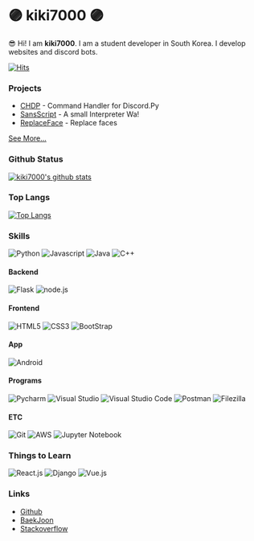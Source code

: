 # 🟣 kiki7000 🟣
😎 Hi! I am **kiki7000**. 
I am a student developer in South Korea.
I develop websites and discord bots. 

[![Hits](https://hits.seeyoufarm.com/api/count/incr/badge.svg?url=https%3A%2F%2Fgithub.com%2Fkiki7000&count_bg=%2371E1FF&title_bg=%23555555&icon=github.svg&icon_color=%2371E1FF&title=Users+Who+watched+this&edge_flat=true)](https://hits.seeyoufarm.com)

### Projects
+ [CHDP](https://github.com/kiki7000/chdp) - Command Handler for Discord.Py
+ [SansScript](https://github.com/kiki7000/sansscript) - A small Interpreter Wa!
+ [ReplaceFace](https://github.com/kiki7000/ReplaceFace) - Replace faces

[See More...](https://github.com/kiki7000?tab=repositories)

### Github Status

[![kiki7000's github stats](https://github-readme-stats.vercel.app/api?username=kiki7000&bg_color=30,e96443,904e95&title_color=fff&text_color=fff)](https://github.com/kiki7000/github-readme-stats)

### Top Langs

[![Top Langs](https://github-readme-stats.vercel.app/api/top-langs/?username=kiki7000&bg_color=30,e96443,904e95&title_color=fff&text_color=fff)](https://github.com/kiki7000/github-readme-stats)

### Skills
![Python](https://img.shields.io/badge/-Python-3776AB?style=for-the-badge&logo=python&logoColor=fff) 
![Javascript](https://img.shields.io/badge/-Javascript-f7df1e?style=for-the-badge&logo=javascript&logoColor=fff) 
![Java](https://img.shields.io/badge/-Java-007396?style=for-the-badge&logo=java&logoColor=fff) 
![C++](https://img.shields.io/badge/-C++-00599C?style=for-the-badge&logo=C&logoColor=fff) 

#### Backend
![Flask](https://img.shields.io/badge/-Flask-000000?style=for-the-badge&logo=flask&logoColor=fff) 
![node.js](https://img.shields.io/badge/-node.js-339933?style=for-the-badge&logo=node.js&logoColor=fff) 

#### Frontend
![HTML5](https://img.shields.io/badge/-HTML5-E34F26?style=for-the-badge&logo=html5&logoColor=fff) 
![CSS3](https://img.shields.io/badge/-CSS3-1572B6?style=for-the-badge&logo=css3&logoColor=fff) 
![BootStrap](https://img.shields.io/badge/-Bootstrap-563D7C?style=for-the-badge&logo=bootstrap&logoColor=fff) 

#### App
![Android](https://img.shields.io/badge/-Android-3DDC84?style=for-the-badge&logo=android&logoColor=fff)

#### Programs
![Pycharm](https://img.shields.io/badge/-Pycharm-000000?style=for-the-badge&logo=pycharm&logoColor=fff) 
![Visual Studio](https://img.shields.io/badge/-VS-5C2D91?style=for-the-badge&logo=visual-studio&logoColor=fff) 
![Visual Studio Code](https://img.shields.io/badge/-VSC-007ACC?style=for-the-badge&logo=visual-studio-code&logoColor=fff) 
![Postman](https://img.shields.io/badge/-Postman-FF6C37?style=for-the-badge&logo=postman&logoColor=fff) 
![Filezilla](https://img.shields.io/badge/-Filezilla-BF0000?style=for-the-badge&logo=Filezilla&logoColor=fff) 

#### ETC
![Git](https://img.shields.io/badge/-Git-F05032?style=for-the-badge&logo=Git&logoColor=fff) 
![AWS](https://img.shields.io/badge/-AWS-232F3E?style=for-the-badge&logo=Amazon-AWS&logoColor=fff) 
![Jupyter Notebook](https://img.shields.io/badge/-JupyterNotebook-F37626?style=for-the-badge&logo=Jupyter&logoColor=fff) 

### Things to Learn
![React.js](https://img.shields.io/badge/-React.js-61DAFB?style=for-the-badge&logo=react&logoColor=fff) 
![Django](https://img.shields.io/badge/-Django-092E20?style=for-the-badge&logo=Django&logoColor=fff) 
![Vue.js](https://img.shields.io/badge/-Vue.js-4FC08D?style=for-the-badge&logo=Vue.js&logoColor=fff) 

### Links
+ [Github](https://github.com/kiki7000)
+ [BaekJoon](https://www.acmicpc.net/user/kiki7000)
+ [Stackoverflow](https://stackoverflow.com/users/13678229/kiki7000)
